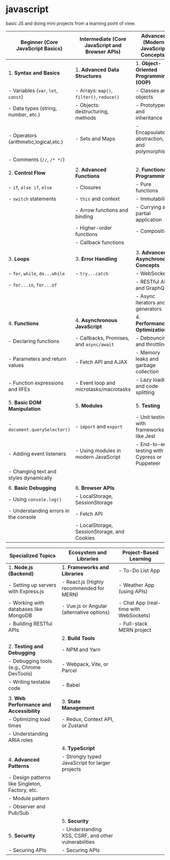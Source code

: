 # javascript

basic JS and doing mini projects from a learning point of view.

| **Beginner (Core JavaScript Basics)** | **Intermediate (Core JavaScript and Browser APIs)** | **Advanced (Modern JavaScript Concepts)** |
| ------------------------------------- | --------------------------------------------------- | ----------------------------------------- |
| 1. **Syntax and Basics**              | 1. **Advanced Data Structures**                    | 1. **Object-Oriented Programming (OOP)**  |
| - Variables (`var`, `let`, `const`)   | - Arrays: `map()`, `filter()`, `reduce()`          | - Classes and objects                     |
| - Data types (string, number, etc.)   | - Objects: destructuring, methods                  | - Prototypes and inheritance              |
| - Operators (arithmetic,logical,etc.) | - Sets and Maps                                    | - Encapsulation, abstraction, and polymorphism |
| - Comments (`//`, `/* */`)            |                                                   |                                           |
|                                       |                                                   |                                           |
| 2. **Control Flow**                   | 2. **Advanced Functions**                         | 2. **Functional Programming**             |
| - `if`, `else if`, `else`             | - Closures                                        | - Pure functions                          |
| - `switch` statements                 | - `this` and context                              | - Immutability                            |
|                                       | - Arrow functions and binding                     | - Currying and partial application        |
|                                       | - Higher-order functions                          | - Composition                             |
|                                       | - Callback functions                              |                                           |
|                                       |                                                   |                                           |
| 3. **Loops**                          | 3. **Error Handling**                             | 3. **Advanced Asynchronous Concepts**     |
| - `for`, `while`, `do...while`        | - `try...catch`                                   | - WebSockets                              |
| - `for...in`, `for...of`              |                                                   | - RESTful APIs and GraphQL                |
|                                       |                                                   | - Async iterators and generators          |
| 4. **Functions**                      | 4. **Asynchronous JavaScript**                    | 4. **Performance Optimization**           |
| - Declaring functions                 | - Callbacks, Promises, and `async/await`          | - Debouncing and throttling               |
| - Parameters and return values        | - Fetch API and AJAX                              | - Memory leaks and garbage collection     |
| - Function expressions and IIFEs      | - Event loop and microtasks/macrotasks            | - Lazy loading and code splitting         |
|                                       |                                                   |                                           |
| 5. **Basic DOM Manipulation**         | 5. **Modules**                                    | 5. **Testing**                            |
| - `document.querySelector()`          | - `import` and `export`                           | - Unit testing with frameworks like Jest  |
| - Adding event listeners              | - Using modules in modern JavaScript              | - End-to-end testing with Cypress or Puppeteer |
| - Changing text and styles dynamically|                                                   |                                           |
|                                       |                                                   |                                           |
| 6. **Basic Debugging**                | 6. **Browser APIs**                               |                                           |
| - Using `console.log()`               | - LocalStorage, SessionStorage                    |                                           |
| - Understanding errors in the console | - Fetch API                                       |                                           |
|                                       | - LocalStorage, SessionStorage, and Cookies       |                                           |

| **Specialized Topics**                   | **Ecosystem and Libraries**                      | **Project-Based Learning**                      |
| ----------------------------------------- | ------------------------------------------------ | ----------------------------------------------- |
| 1. **Node.js (Backend)**                 | 1. **Frameworks and Libraries**                  | - To-Do List App                                |
| - Setting up servers with Express.js     | - React.js (Highly recommended for MERN)         | - Weather App (using APIs)                      |
| - Working with databases like MongoDB    | - Vue.js or Angular (alternative options)        | - Chat App (real-time with WebSockets)          |
| - Building RESTful APIs                  |                                                  | - Full-stack MERN project                       |
|                                           | 2. **Build Tools**                               |                                                 |
| 2. **Testing and Debugging**             | - NPM and Yarn                                   |                                                 |
| - Debugging tools (e.g., Chrome DevTools)| - Webpack, Vite, or Parcel                       |                                                 |
| - Writing testable code                  | - Babel                                          |                                                 |
|                                           |                                                  |                                                 |
| 3. **Web Performance and Accessibility** | 3. **State Management**                          |                                                 |
| - Optimizing load times                  | - Redux, Context API, or Zustand                 |                                                 |
| - Understanding ARIA roles               |                                                  |                                                 |
|                                           | 4. **TypeScript**                                |                                                 |
| 4. **Advanced Patterns**                 | - Strongly typed JavaScript for larger projects  |                                                 |
| - Design patterns like Singleton, Factory, etc. |                                              |                                                 |
| - Module pattern                         |                                                  |                                                 |
| - Observer and Pub/Sub                   |                                                  |                                                 |
|                                           | 5. **Security**                                  |                                                 |
| 5. **Security**                          | - Understanding XSS, CSRF, and other vulnerabilities |                                           |
| - Securing APIs                          | - Securing APIs                                  |                                                 |


